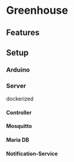 # Greenhouse

## Features

## Setup

### Arduino

### Server

dockerized

#### Controller

#### Mosquitto

#### Maria DB

#### Notification-Service